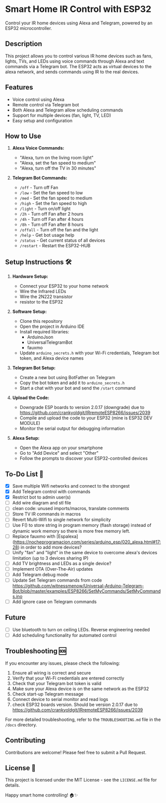 # Smart Home IR Control with ESP32

Control your IR home devices using Alexa and Telegram, powered by an ESP32 microcontroller.

## Description

This project allows you to control various IR home devices such as fans, lights, TVs, and LEDs using voice commands through Alexa and text commands via a Telegram bot. 
The ESP32 acts as virtual devices to the alexa network, and sends commands using IR to the real devices.

## Features

- Voice control using Alexa
- Remote control via Telegram bot
- Both Alexa and Telegram allow scheduling commands
- Support for multiple devices (fan, light, TV, LED)
- Easy setup and configuration

## How to Use

1. **Alexa Voice Commands:**
   - "Alexa, turn on the living room light"
   - "Alexa, set the fan speed to medium"
   - "Alexa, turn off the TV in 30 minutes"

2. **Telegram Bot Commands:**
   - `/off` - Turn off Fan
   - `/low` - Set the fan speed to low
   - `/med` - Set the fan speed to medium
   - `/high` - Set the fan speed to high
   - `/light` - Turn on/off light
   - `/2h` - Turn off Fan after 2 hours
   - `/4h` - Turn off Fan after 4 hours
   - `/8h` - Turn off Fan after 8 hours
   - `/offall` - Turn off the fan and the light
   - `/help` - Get bot usage help
   - `/status` - Get current status of all devices
   - `/restart` - Restart the ESP32-HUB

## Setup Instructions 🛠

1. **Hardware Setup:**
   - Connect your ESP32 to your home network
   - Wire the Infrared LEDs
   - Wire the 2N222 transistor 
   -  resistor to the ESP32

2. **Software Setup:**
   - Clone this repository
   - Open the project in Arduino IDE
   - Install required libraries:
     - ArduinoJson
     - UniversalTelegramBot
     - fauxmo
   - Update `arduino_secrets.h` with your Wi-Fi credentials, Telegram bot token, and Alexa device names

3. **Telegram Bot Setup:**
   - Create a new bot using BotFather on Telegram
   - Copy the bot token and add it to `arduino_secrets.h`
   - Start a chat with your bot and send the `/start` command

4. **Upload the Code:**
   - Downgrade ESP boards to version 2.0.17 (downgrade) due to https://github.com/crankyoldgit/IRremoteESP8266/issues/2039
   - Compile and upload the code to your ESP32 (mine is ESP32 DEV MODULE)
   - Monitor the serial output for debugging information

5. **Alexa Setup:**
   - Open the Alexa app on your smartphone
   - Go to "Add Device" and select "Other"
   - Follow the prompts to discover your ESP32-controlled devices

## To-Do List 📝

- [x] Save multiple Wifi networks and connect to the strongest
- [x] Add Telegram control with commands
- [x] Restrict bot to admin user(s)
- [ ] Add wire diagram and stl file
- [ ] clean code: unused imports/macros, translate comments
- [ ] Store TV IR commands in macros
- [ ] Revert Multi-Wifi to single network for simplicity
- [ ] Use F() to store string in program memory (flash storage) instead of dynamic work memory so there is more free memory left.
- [ ] Replace fauxmo with [Espalexa] (https://nocheprogramacion.com/series/arduino_esp/020_alexa.html#17:28) in order to add more devices? 
- [ ] Unify "fan" and "light" in the same device to overcome alexa's devices limitation (up to 3 devices sharing IP)
- [ ] Add TV brightness and LEDs as a single device?
- [ ] Implement OTA (Over-The-Air) updates
- [ ] Add Telegram debug mode
- [ ] Update Set Telegram commands from code https://github.com/witnessmenow/Universal-Arduino-Telegram-Bot/blob/master/examples/ESP8266/SetMyCommands/SetMyCommands.ino
- [ ] Add ignore case on Telegram commands

## Future

- [ ] Use bluetooth to turn on ceiling LEDs. Reverse engineering needed
- [ ] Add scheduling functionality for automated control

## Troubleshooting 🆘

If you encounter any issues, please check the following:

1. Ensure all wiring is correct and secure
2. Verify that your Wi-Fi credentials are entered correctly
3. Check that your Telegram bot token is valid
4. Make sure your Alexa device is on the same network as the ESP32
5. Check start-up Telegram message
6. Connect device to serial monitor and read logs
7. check ESP32 boards version. Should be version 2.0.17 due to https://github.com/crankyoldgit/IRremoteESP8266/issues/2039

For more detailed troubleshooting, refer to the `TROUBLESHOOTING.md` file in the `/docs` directory.

## Contributing

Contributions are welcome! Please feel free to submit a Pull Request.

## License 📃

This project is licensed under the MIT License - see the `LICENSE.md` file for details.


Happy smart home controlling! 🏠✨